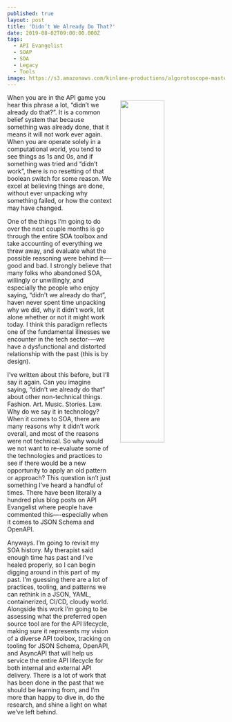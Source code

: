 ```yaml
---
published: true
layout: post
title: 'Didn’t We Already Do That?'
date: 2019-08-02T09:00:00.000Z
tags:
  - API Evangelist
  - SOAP
  - SOA
  - Legacy
  - Tools
image: https://s3.amazonaws.com/kinlane-productions/algorotoscope-master/amusement-park-amusement-park-2-satan-red.jpg
---
```

<img src="{{ page.image }}" width="45%" align="right" style="padding: 15px;" />
When you are in the API game you hear this phrase a lot, “didn’t we already do that?”. It is a common belief system that because something was already done, that it means it will not work ever again. When you are operate solely in a computational world, you tend to see things as 1s and 0s, and if something was tried and “didn’t work”, there is no resetting of that boolean switch for some reason. We excel at believing things are done, without ever unpacking why something failed, or how the context may have changed.

One of the things I’m going to do over the next couple months is go through the entire SOA toolbox and take accounting of everything we threw away, and evaluate what the possible reasoning were behind it—-good and bad. I strongly believe that many folks who abandoned SOA, willingly or unwillingly, and especially the people who enjoy saying, “didn’t we already do that”, haven never spent time unpacking why we did, why it didn’t work, let alone whether or not it might work today. I think this paradigm reflects one of the fundamental illnesses we encounter in the tech sector-—we have a dysfunctional and distorted relationship with the past (this is by design).

I’ve written about this before, but I’ll say it again. Can you imagine saying, “didn’t we already do that” about other non-technical things. Fashion. Art. Music. Stories. Law. Why do we say it in technology? When it comes to SOA, there are many reasons why it didn’t work overall, and most of the reasons were not technical. So why would we not want to re-evaluate some of the technologies and practices to see if there would be a new opportunity to apply an old pattern or approach? This question isn’t just something I’ve heard a handful of times. There have been literally a hundred plus blog posts on API Evangelist where people have commented this—-especially when it comes to JSON Schema and OpenAPI.

Anyways. I’m going to revisit my SOA history. My therapist said enough time has past and I’ve healed properly, so I can begin digging around in this part of my past. I’m guessing there are a lot of practices, tooling, and patterns we can rethink in a JSON, YAML, containerized, CI/CD, cloudy world. Alongside this work I’m going to be assessing what the preferred open source tool are for the API lifecycle, making sure it represents my vision of a diverse API toolbox, tracking on tooling for JSON Schema, OpenAPI, and AsyncAPI that will help us service the entire API lifecycle for both internal and external API delivery. There is a lot of work that has been done in the past that we should be learning from, and I’m more than happy to dive in, do the research, and shine a light on what we’ve left behind.

